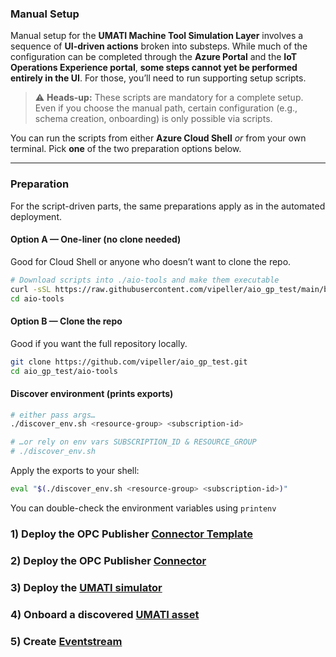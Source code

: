 ### Manual Setup

Manual setup for the **UMATI Machine Tool Simulation Layer** involves a sequence of **UI-driven actions** broken into substeps. While much of the configuration can be completed through the **Azure Portal** and the **IoT Operations Experience portal**, **some steps cannot yet be performed entirely in the UI**. For those, you’ll need to run supporting setup scripts.

> ⚠️ **Heads-up:** These scripts are mandatory for a complete setup. Even if you choose the manual path, certain configuration (e.g., schema creation, onboarding) is only possible via scripts.

You can run the scripts from either **Azure Cloud Shell** *or* from your own terminal. Pick **one** of the two preparation options below.

---

### Preparation

For the script-driven parts, the same preparations apply as in the automated deployment.

#### Option A — One-liner (no clone needed)

Good for Cloud Shell or anyone who doesn’t want to clone the repo.

```bash
# Download scripts into ./aio-tools and make them executable
curl -sSL https://raw.githubusercontent.com/vipeller/aio_gp_test/main/bootstrap.sh | bash
cd aio-tools
```

#### Option B — Clone the repo

Good if you want the full repository locally.

```bash
git clone https://github.com/vipeller/aio_gp_test.git
cd aio_gp_test/aio-tools
```


#### Discover environment (prints exports)

```bash
# either pass args…
./discover_env.sh <resource-group> <subscription-id>

# …or rely on env vars SUBSCRIPTION_ID & RESOURCE_GROUP
# ./discover_env.sh
```

Apply the exports to your shell:

```bash
eval "$(./discover_env.sh <resource-group> <subscription-id>)"
```

You can double-check the environment variables using `printenv`

### 1) Deploy the OPC Publisher [Connector Template](./INSTALL_CONNECTOR_TEMPLATE.md)
### 2) Deploy the OPC Publisher [Connector](./INSTALL_CONNECTOR.md)
### 3) Deploy the [UMATI simulator](./INSTALL_UMATI.md)
### 4) Onboard a discovered [UMATI asset](./ONBOARD_UMATI_ASSET.md)
### 5) Create [Eventstream](./CREATE_EVENTSTREAM.md)